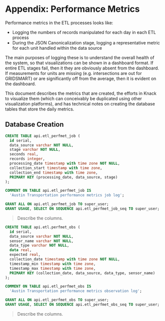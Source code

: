# Appendix: Performance Metrics



Performance metrics in the ETL processes looks like:
* Logging the numbers of records manipulated for each day in each ETL process
* During the JSON Canonicalization stage, logging a representative metric for each unit handled within the data source

The main purposes of logging these is to understand the overall health of the system, so that visualizations can be shown in a dashboard format. If entire ETL stages fail, then it they are obviously absent from the dashboard. If measurements for units are missing (e.g. intersections are out for GRIDSMART) or are significantly off from the average, then it is evident on the dashboard.

This document describes the metrics that are created, the efforts in Knack to visualize them (which can conceivably be duplicated using other visualization platforms), and has technical notes on creating the database tables that store the daily metrics.



## Database Creation



```sql
CREATE TABLE api.etl_perfmet_job (
  id serial,
  data_source varchar NOT NULL,
  stage varchar NOT NULL,
  seconds real,
  records integer,
  processing_date timestamp with time zone NOT NULL,
  collection_start timestamp with time zone,
  collection_end timestamp with time zone,
  PRIMARY KEY (processing_date, data_source, stage)
);

COMMENT ON TABLE api.etl_perfmet_job IS
  'Austin Transportation performance metrics job log';

GRANT ALL ON api.etl_perfmet_job TO super_user;
GRANT USAGE, SELECT ON SEQUENCE api.etl_perfmet_job_seq TO super_user;
```

> Describe the columns.



```sql
CREATE TABLE api.etl.perfmet_obs (
  id serial,
  data_source varchar NOT NULL,
  sensor_name varchar NOT NULL,
  data_type varchar NOT NULL,
  data real,
  expected real,
  collection_date timestamp with time zone NOT NULL,
  timestamp_min timestamp with time zone,
  timestamp_max timestamp with time zone,
  PRIMARY KEY (collection_date, data_source, data_type, sensor_name)
);

COMMENT ON TABLE api.etl_perfmet_obs IS
  'Austin Transportation performance metrics observation log';

GRANT ALL ON api.etl_perfmet_obs TO super_user;
GRANT USAGE, SELECT ON SEQUENCE api.etl_perfmet_obs_seq TO super_user;
```

> Describe the columns.

